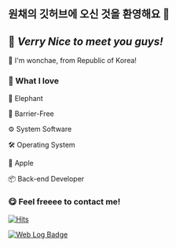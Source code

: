 ## 원채의 깃허브에 오신 것을 환영해요 👋

## 👀 *Verry Nice to meet you guys!*

🐘 I'm wonchae, from Republic of Korea!

### 🤍 What I love

🐘 Elephant

🚀 Barrier-Free

⚙ System Software

🛠 Operating System

🍎 Apple

📦 Back-end Developer

### 😋 Feel freeee to contact me!


[![Hits](https://hits.seeyoufarm.com/api/count/incr/badge.svg?url=https%3A%2F%2Fgithub.com%2Fgjbae1212%2Fhit-counter&count_bg=%23064635&title_bg=%23519259&icon=&icon_color=%23C2C2C2&title=Visitors&edge_flat=true)](https://hits.seeyoufarm.com)

[![Web Log Badge](http://img.shields.io/badge/-Web%20Log-black?style=flat-square&logo=github&link=https://ywonchae1.github.io/)](https://ywonchae1.github.io/)

<!--
**ywonchae1/ywonchae1** is a ✨ _special_ ✨ repository because its `README.md` (this file) appears on your GitHub profile.

Here are some ideas to get you started:

- 🔭 I’m currently working on ...
- 🌱 I’m currently learning ...
- 👯 I’m looking to collaborate on ...
- 🤔 I’m looking for help with ...
- 💬 Ask me about ...
- 📫 How to reach me: ...
- 😄 Pronouns: ...
- ⚡ Fun fact: ...
-->

